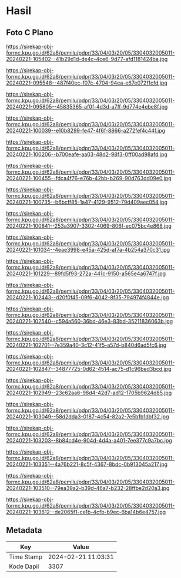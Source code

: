 # Hasil

## Foto C Plano

https://sirekap-obj-formc.kpu.go.id/62a8/pemilu/pdpr/33/04/03/20/05/3304032005011-20240221-105402--41b29d1d-de4c-4ce6-9d77-afd1181424ba.jpg

https://sirekap-obj-formc.kpu.go.id/62a8/pemilu/pdpr/33/04/03/20/05/3304032005011-20240221-095548--487f40ec-f07c-4704-94ea-e67e072f1cfd.jpg

https://sirekap-obj-formc.kpu.go.id/62a8/pemilu/pdpr/33/04/03/20/05/3304032005011-20240221-095805--45835365-af0f-4d3d-a7ff-9d774e4ebe8f.jpg

https://sirekap-obj-formc.kpu.go.id/62a8/pemilu/pdpr/33/04/03/20/05/3304032005011-20240221-100039--e10b8299-fe47-4f6f-8866-a272fef4c44f.jpg

https://sirekap-obj-formc.kpu.go.id/62a8/pemilu/pdpr/33/04/03/20/05/3304032005011-20240221-100206--b700eafe-aa03-48d2-98f3-0ff00ad98afd.jpg

https://sirekap-obj-formc.kpu.go.id/62a8/pemilu/pdpr/33/04/03/20/05/3304032005011-20240221-100455--fdca4f76-e76b-42bb-b269-90d763dd09e0.jpg

https://sirekap-obj-formc.kpu.go.id/62a8/pemilu/pdpr/33/04/03/20/05/3304032005011-20240221-100735--b6bcff85-1a47-4129-9512-79d409aec054.jpg

https://sirekap-obj-formc.kpu.go.id/62a8/pemilu/pdpr/33/04/03/20/05/3304032005011-20240221-100841--253a3907-3302-4069-806f-ec075bc4e868.jpg

https://sirekap-obj-formc.kpu.go.id/62a8/pemilu/pdpr/33/04/03/20/05/3304032005011-20240221-101034--4eae3998-e45a-425d-af7a-4b254a370c31.jpg

https://sirekap-obj-formc.kpu.go.id/62a8/pemilu/pdpr/33/04/03/20/05/3304032005011-20240221-101229--89fd5f93-272a-441c-9150-a565e4a6747f.jpg

https://sirekap-obj-formc.kpu.go.id/62a8/pemilu/pdpr/33/04/03/20/05/3304032005011-20240221-102443--d20f0f45-09f6-4042-8f35-794974f4844e.jpg

https://sirekap-obj-formc.kpu.go.id/62a8/pemilu/pdpr/33/04/03/20/05/3304032005011-20240221-102540--c594a560-36bd-46e3-83bd-35211836063b.jpg

https://sirekap-obj-formc.kpu.go.id/62a8/pemilu/pdpr/33/04/03/20/05/3304032005011-20240221-102701--7e359a40-3c12-41f5-a57d-b840d6ad5fc6.jpg

https://sirekap-obj-formc.kpu.go.id/62a8/pemilu/pdpr/33/04/03/20/05/3304032005011-20240221-102847--34877725-0d62-4514-ac75-d1c96bed3bcd.jpg

https://sirekap-obj-formc.kpu.go.id/62a8/pemilu/pdpr/33/04/03/20/05/3304032005011-20240221-102949--23c62aa6-98d4-42d7-ad12-1705b9624d85.jpg

https://sirekap-obj-formc.kpu.go.id/62a8/pemilu/pdpr/33/04/03/20/05/3304032005011-20240221-103049--58d2dda3-0187-4c54-82a2-7e5b1b1dbf32.jpg

https://sirekap-obj-formc.kpu.go.id/62a8/pemilu/pdpr/33/04/03/20/05/3304032005011-20240221-103203--8b84cd4e-904d-4d4a-a401-7ee377c9a7bc.jpg

https://sirekap-obj-formc.kpu.go.id/62a8/pemilu/pdpr/33/04/03/20/05/3304032005011-20240221-103351--4a76b221-8c5f-4367-8bdc-0b913045a217.jpg

https://sirekap-obj-formc.kpu.go.id/62a8/pemilu/pdpr/33/04/03/20/05/3304032005011-20240221-103510--79ea39a2-b39d-46a7-b232-28ffbe2d20a3.jpg

https://sirekap-obj-formc.kpu.go.id/62a8/pemilu/pdpr/33/04/03/20/05/3304032005011-20240221-103612--de2065f1-ce1b-4cfb-b9ec-6ba14b6e4757.jpg


## Metadata

| Key        | Value               |
| ---------- | ------------------- |
| Time Stamp | 2024-02-21 11:03:31 |
| Kode Dapil | 3307                |



